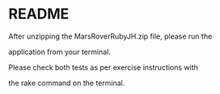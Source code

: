 # README

After unzipping the MarsRoverRubyJH.zip file, please run the

application from your terminal.

Please check both tests as per exercise instructions with

the rake command on the terminal.
